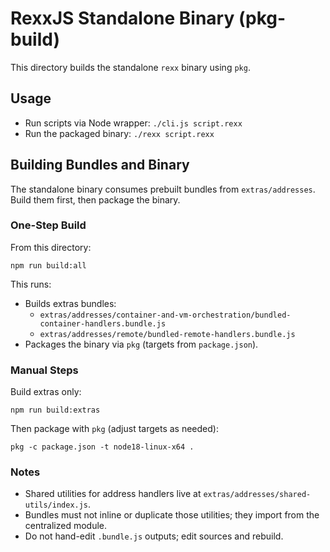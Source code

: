 # RexxJS Standalone Binary (pkg-build)

This directory builds the standalone `rexx` binary using `pkg`.

## Usage

- Run scripts via Node wrapper: `./cli.js script.rexx`
- Run the packaged binary: `./rexx script.rexx`

## Building Bundles and Binary

The standalone binary consumes prebuilt bundles from `extras/addresses`. Build them first, then package the binary.

### One-Step Build

From this directory:

```
npm run build:all
```

This runs:
- Builds extras bundles:
  - `extras/addresses/container-and-vm-orchestration/bundled-container-handlers.bundle.js`
  - `extras/addresses/remote/bundled-remote-handlers.bundle.js`
- Packages the binary via `pkg` (targets from `package.json`).

### Manual Steps

Build extras only:

```
npm run build:extras
```

Then package with `pkg` (adjust targets as needed):

```
pkg -c package.json -t node18-linux-x64 .
```

### Notes

- Shared utilities for address handlers live at `extras/addresses/shared-utils/index.js`.
- Bundles must not inline or duplicate those utilities; they import from the centralized module.
- Do not hand-edit `.bundle.js` outputs; edit sources and rebuild.

